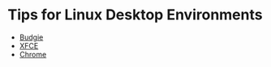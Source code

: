 # Tips for Linux Desktop Environments

* [Budgie](/Desktop-Environments/Budgie.md)
* [XFCE](/Desktop-Environments/XFCE.md)
* [Chrome](/Desktop-Environments/Chrome.md)

